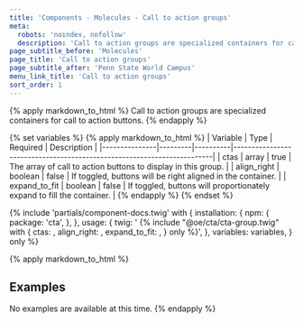 ```yaml
---
title: 'Components - Molecules - Call to action groups'
meta:
  robots: 'noindex, nofollow'
  description: 'Call to action groups are specialized containers for call to action buttons.'
page_subtitle_before: 'Molecules'
page_title: 'Call to action groups'
page_subtitle_after: 'Penn State World Campus'
menu_link_title: 'Call to action groups'
sort_order: 1
---
```

{% apply markdown_to_html %}
  Call to action groups are specialized containers for call to action buttons.
{% endapply %}

{% set variables %}
  {% apply markdown_to_html %}
    | Variable      | Type    | Required | Description                                                                                                                         |
    |---------------|---------|----------|------------------------------------------------------------------------|
    | ctas          | array   | true     | The array of call to action buttons to display in this group.          |
    | align_right   | boolean | false    | If toggled, buttons will be right aligned in the container.            |
    | expand_to_fit | boolean | false    | If toggled, buttons will proportionately expand to fill the container. |
  {% endapply %}
{% endset %}


{% include 'partials/component-docs.twig' with {
  installation: {
    npm: {
      package: 'cta',
    },
  },
  usage: {
    twig: '
{% include "@oe/cta/cta-group.twig" with {
  ctas: <array>,
  align_right: <boolean>,
  expand_to_fit: <boolean>,
} only %}',
  },
  variables: variables,
} only %}

{% apply markdown_to_html %}
  ## Examples
  No examples are available at this time.
{% endapply %}